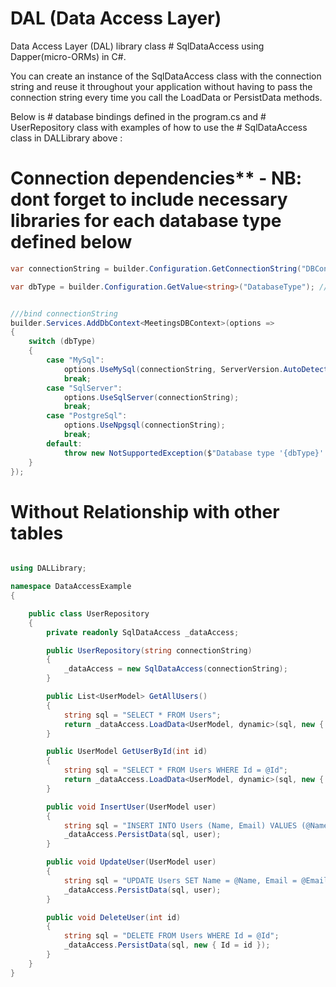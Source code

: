 # DAL (Data Access Layer)
Data Access Layer (DAL) library class # SqlDataAccess using Dapper(micro-ORMs) in C#.

You can create an instance of the SqlDataAccess class with the connection string and reuse it throughout your application without having to pass the connection string every time you call the LoadData or PersistData methods.

Below is # database bindings defined in the program.cs and # UserRepository class with examples of how to use the # SqlDataAccess class in DALLibrary above :


# Connection dependencies** - NB: dont forget to include necessary libraries for each database type defined below

```C#
var connectionString = builder.Configuration.GetConnectionString("DBConnection");

var dbType = builder.Configuration.GetValue<string>("DatabaseType"); // e.g., "MySql", "SqlServer", "PostgreSql" defined in your appsettings.json like this { "DatabaseType": "MySql" }


///bind connectionString
builder.Services.AddDbContext<MeetingsDBContext>(options =>
{
    switch (dbType)
    {
        case "MySql":
            options.UseMySql(connectionString, ServerVersion.AutoDetect(connectionString));
            break;
        case "SqlServer":
            options.UseSqlServer(connectionString);
            break;
        case "PostgreSql":
            options.UseNpgsql(connectionString);
            break;
        default:
            throw new NotSupportedException($"Database type '{dbType}' is not supported.");
    }
});

```

# Without Relationship with other tables
```C#

using DALLibrary;

namespace DataAccessExample
{

    public class UserRepository
    {
        private readonly SqlDataAccess _dataAccess;

        public UserRepository(string connectionString)
        {
            _dataAccess = new SqlDataAccess(connectionString);
        }

        public List<UserModel> GetAllUsers()
        {
            string sql = "SELECT * FROM Users";
            return _dataAccess.LoadData<UserModel, dynamic>(sql, new { });
        }

        public UserModel GetUserById(int id)
        {
            string sql = "SELECT * FROM Users WHERE Id = @Id";
            return _dataAccess.LoadData<UserModel, dynamic>(sql, new { Id = id }).FirstOrDefault();
        }

        public void InsertUser(UserModel user)
        {
            string sql = "INSERT INTO Users (Name, Email) VALUES (@Name, @Email)";
            _dataAccess.PersistData(sql, user);
        }

        public void UpdateUser(UserModel user)
        {
            string sql = "UPDATE Users SET Name = @Name, Email = @Email WHERE Id = @Id";
            _dataAccess.PersistData(sql, user);
        }

        public void DeleteUser(int id)
        {
            string sql = "DELETE FROM Users WHERE Id = @Id";
            _dataAccess.PersistData(sql, new { Id = id });
        }
    }
}

```


